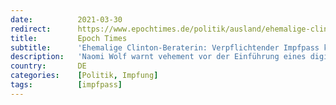 ```yaml
---
date:          2021-03-30
redirect:      https://www.epochtimes.de/politik/ausland/ehemalige-clinton-beraterin-verpflichtender-impfpass-koennte-zu-ende-der-freiheit-im-westen-fuehren-a3481776.html
title:         Epoch Times
subtitle:      'Ehemalige Clinton-Beraterin: Verpflichtender Impfpass könnte zu „Ende der Freiheit im Westen“ führen'
description:   'Naomi Wolf warnt vehement vor der Einführung eines digitalen Impfpasses. Ein Corona-Impfpass würde das „Ende der Zivilgesellschaft“ bedeuten, sagt die ehemalige Beraterin von Bill Clinton.'
country:       DE
categories:    [Politik, Impfung]
tags:          [impfpass]
---
```

